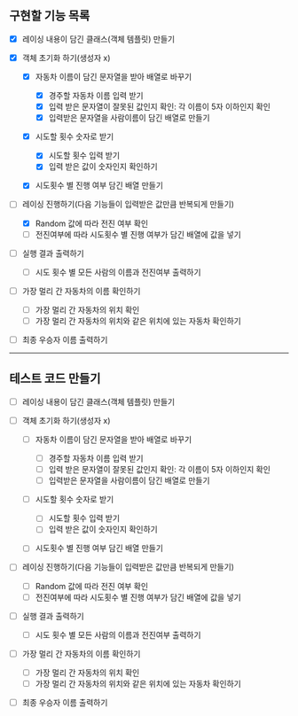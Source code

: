 **구현할 기능 목록**
---
- [x] 레이싱 내용이 담긴 클래스(객체 템플릿) 만들기

- [x] 객체 초기화 하기(생성자 x)
  - [x] 자동차 이름이 담긴 문자열을 받아 배열로 바꾸기
    - [x] 경주할 자동차 이름 입력 받기
    - [x] 입력 받은 문자열이 잘못된 값인지 확인: 각 이름이 5자 이하인지 확인
    - [x] 입력받은 문자열을 사람이름이 담긴 배열로 만들기

  - [x] 시도할 횟수 숫자로 받기
    - [x] 시도할 횟수 입력 받기
    - [x] 입력 받은 값이 숫자인지 확인하기

  - [x] 시도횟수 별 진행 여부 담긴 배열 만들기
  

- [ ] 레이싱 진행하기(다음 기능들이 입력받은 값만큼 반복되게 만들기)
  - [x] Random 값에 따라 전진 여부 확인
  - [ ] 전진여부에 따라 시도횟수 별 진행 여부가 담긴 배열에 값을 넣기

- [ ] 실행 결과 출력하기
  - [ ] 시도 횟수 별 모든 사람의 이름과 전진여부 출력하기

- [ ] 가장 멀리 간 자동차의 이름 확인하기
  - [ ] 가장 멀리 간 자동차의 위치 확인
  - [ ] 가장 멀리 간 자동차의 위치와 같은 위치에 있는 자동차 확인하기
- [ ] 최종 우승자 이름 출력하기

---
**테스트 코드 만들기** 
---

- [ ] 레이싱 내용이 담긴 클래스(객체 템플릿) 만들기

- [ ] 객체 초기화 하기(생성자 x)
  - [ ] 자동차 이름이 담긴 문자열을 받아 배열로 바꾸기
    - [ ] 경주할 자동차 이름 입력 받기
    - [ ] 입력 받은 문자열이 잘못된 값인지 확인: 각 이름이 5자 이하인지 확인
    - [ ] 입력받은 문자열을 사람이름이 담긴 배열로 만들기

  - [ ] 시도할 횟수 숫자로 받기
    - [ ] 시도할 횟수 입력 받기
    - [ ] 입력 받은 값이 숫자인지 확인하기

  - [ ] 시도횟수 별 진행 여부 담긴 배열 만들기
  

- [ ] 레이싱 진행하기(다음 기능들이 입력받은 값만큼 반복되게 만들기)
  - [ ] Random 값에 따라 전진 여부 확인
  - [ ] 전진여부에 따라 시도횟수 별 진행 여부가 담긴 배열에 값을 넣기

- [ ] 실행 결과 출력하기
  - [ ] 시도 횟수 별 모든 사람의 이름과 전진여부 출력하기

- [ ] 가장 멀리 간 자동차의 이름 확인하기
  - [ ] 가장 멀리 간 자동차의 위치 확인
  - [ ] 가장 멀리 간 자동차의 위치와 같은 위치에 있는 자동차 확인하기
- [ ] 최종 우승자 이름 출력하기